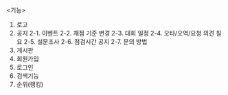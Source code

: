 <기능>

1. 로고
2. 공지
2-1. 이벤트
2-2. 채점 기준 변경
2-3. 대회 일정
2-4. 오타/오역/요청 의견 칠요
2-5. 설문조사
2-6. 점검시간 공지
2-7. 문의 방법
3. 게시판
4. 회원가입
5. 로그인
6. 검색기능
7. 순위(랭킹)
